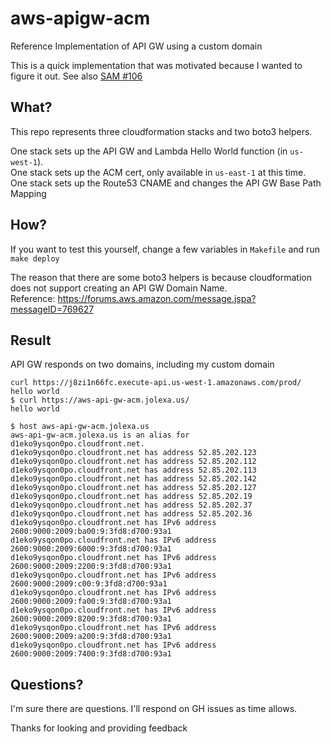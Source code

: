 # aws-apigw-acm
Reference Implementation of API GW using a custom domain

This is a quick implementation that was motivated because I wanted to figure it out. See also [SAM #106](https://github.com/awslabs/serverless-application-model/issues/106)

## What?
This repo represents three cloudformation stacks and two boto3 helpers.

One stack sets up the API GW and Lambda Hello World function (in `us-west-1`).  
One stack sets up the ACM cert, only available in `us-east-1` at this time.  
One stack sets up the Route53 CNAME and changes the API GW Base Path Mapping

## How?
If you want to test this yourself, change a few variables in `Makefile` and run `make deploy`

The reason that there are some boto3 helpers is because cloudformation does not support creating an API GW Domain Name.  
Reference: https://forums.aws.amazon.com/message.jspa?messageID=769627

## Result

API GW responds on two domains, including my custom domain
```
curl https://j8zi1n66fc.execute-api.us-west-1.amazonaws.com/prod/
hello world
$ curl https://aws-api-gw-acm.jolexa.us/
hello world
```
```
$ host aws-api-gw-acm.jolexa.us
aws-api-gw-acm.jolexa.us is an alias for d1eko9ysqon0po.cloudfront.net.
d1eko9ysqon0po.cloudfront.net has address 52.85.202.123
d1eko9ysqon0po.cloudfront.net has address 52.85.202.112
d1eko9ysqon0po.cloudfront.net has address 52.85.202.113
d1eko9ysqon0po.cloudfront.net has address 52.85.202.142
d1eko9ysqon0po.cloudfront.net has address 52.85.202.127
d1eko9ysqon0po.cloudfront.net has address 52.85.202.19
d1eko9ysqon0po.cloudfront.net has address 52.85.202.37
d1eko9ysqon0po.cloudfront.net has address 52.85.202.36
d1eko9ysqon0po.cloudfront.net has IPv6 address 2600:9000:2009:ba00:9:3fd8:d700:93a1
d1eko9ysqon0po.cloudfront.net has IPv6 address 2600:9000:2009:6000:9:3fd8:d700:93a1
d1eko9ysqon0po.cloudfront.net has IPv6 address 2600:9000:2009:2200:9:3fd8:d700:93a1
d1eko9ysqon0po.cloudfront.net has IPv6 address 2600:9000:2009:c00:9:3fd8:d700:93a1
d1eko9ysqon0po.cloudfront.net has IPv6 address 2600:9000:2009:fa00:9:3fd8:d700:93a1
d1eko9ysqon0po.cloudfront.net has IPv6 address 2600:9000:2009:8200:9:3fd8:d700:93a1
d1eko9ysqon0po.cloudfront.net has IPv6 address 2600:9000:2009:a200:9:3fd8:d700:93a1
d1eko9ysqon0po.cloudfront.net has IPv6 address 2600:9000:2009:7400:9:3fd8:d700:93a1
```

## Questions?
I'm sure there are questions. I'll respond on GH issues as time allows.

Thanks for looking and providing feedback
